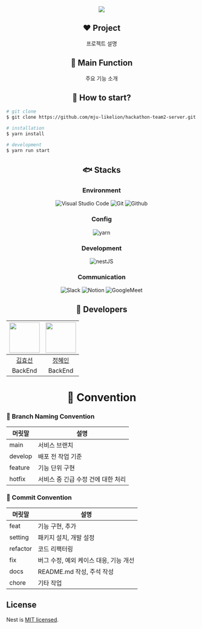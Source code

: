 <div align=center>
	<img src="https://capsule-render.vercel.app/api?type=waving&color=f092a5&height=200&section=header&text=team2-server🦄%20&fontSize=80" />	
</div>

<div align=center>
	<h2>❤️ Project</h2>
	<p>프로젝트 설명</p>
</div>


<div align=center>
	<h2>🍇 Main Function</h2>
	<p>주요 기능 소개</p>
</div>

<div align=center>
	<h2>🤔 How to start?</h2>
</div>

```bash
# git clone
$ git clone https://github.com/mju-likelion/hackathon-team2-server.git

# installation
$ yarn install

# development
$ yarn run start
```
<div align=center>
  <h2>🐟 Stacks</h2>
  
### Environment
![Visual Studio Code](https://img.shields.io/badge/Visual%20Studio%20Code-007ACC?style=for-the-badge&logo=Visual%20Studio%20Code&logoColor=white)
![Git](https://img.shields.io/badge/Git-F05032?style=for-the-badge&logo=Git&logoColor=white)
![Github](https://img.shields.io/badge/GitHub-181717?style=for-the-badge&logo=GitHub&logoColor=white)             

### Config
![yarn](https://img.shields.io/badge/yarn-2C8EBB?style=for-the-badge&logo=yarn&logoColor=white)        

### Development
![nestJS](https://img.shields.io/badge/NestJS-E0234E?style=for-the-badge&logo=nestjs&logoColor=white)

### Communication
![Slack](https://img.shields.io/badge/Slack-4A154B?style=for-the-badge&logo=Slack&logoColor=white)
![Notion](https://img.shields.io/badge/Notion-000000?style=for-the-badge&logo=Notion&logoColor=white)
![GoogleMeet](https://img.shields.io/badge/GoogleMeet-00897B?style=for-the-badge&logo=Google%20Meet&logoColor=white)

</div>

<div align=center>
	<h2>🐹 Developers</h2>
</div>

|<img src="https://github.com/hy5sun.png" width="80">|<img src="https://github.com/zelkovaria.png" width="80">|
|:---:|:---:|
|[김효선](https://github.com/hy5sun)|[정혜인](https://github.com/zelkovaria)
|BackEnd|BackEnd|

<div align=center>
	<h1>📠 Convention</h1>
</div>


### 🤝 Branch Naming Convention

|  머릿말      | 설명        |
| ----------- | ---------- |
| main      | 서비스 브랜치    |
| develop     | 배포 전 작업 기준    |
| feature     | 기능 단위 구현    |
| hotfix      | 서비스 중 긴급 수정 건에 대한 처리   |

### 🤝 Commit Convention

|  머릿말     | 설명        |
| ----------- | ---------- |
| feat        | 기능 구현, 추가   |
| setting     | 패키지 설치, 개발 설정    |
| refactor    | 코드 리팩터링    |
| fix         | 버그 수정, 예외 케이스 대응, 기능 개선   |
| docs        | README.md 작성, 주석 작성   |
| chore       | 기타 작업  |

## License

Nest is [MIT licensed](LICENSE).
